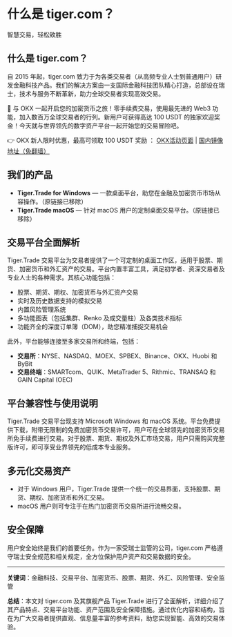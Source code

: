 # 什么是 tiger.com？

 智慧交易，轻松致胜

## 什么是 tiger.com？

自 2015 年起，tiger.com 致力于为各类交易者（从高频专业人士到普通用户）研发金融科技产品。我们的解决方案由一支国际金融科技团队精心打造，总部设在瑞士，技术与服务不断革新，助力全球交易者实现高效交易。

🚀 与 OKX 一起开启您的加密货币之旅！零手续费交易，使用最先进的 Web3 功能，加入数百万全球交易者的行列。新用户可获得高达 100 USDT 的独家欢迎奖金！今天就与世界领先的数字资产平台一起开始您的交易冒险吧。

👉 OKX 新人限时优惠，最高可领取 100 USDT 奖励 ： [OKX活动页面](https://bit.ly/OKXe) | [国内镜像地址（免翻墙）](https://bit.ly/okX)

## 我们的产品

- **Tiger.Trade for Windows** — 一款桌面平台，助您在金融及加密货币市场从容操作。（原链接已移除）
- **Tiger.Trade macOS** — 针对 macOS 用户的定制桌面交易平台。（原链接已移除）

## 交易平台全面解析

Tiger.Trade 交易平台为交易者提供了一个可定制的桌面工作区，适用于股票、期货、加密货币和外汇资产的交易。平台内置丰富工具，满足初学者、资深交易者及专业人士的各种需求。其核心功能包括：

- 股票、期货、期权、加密货币与外汇资产交易  
- 实时及历史数据支持的模拟交易  
- 内置风险管理系统  
- 多功能图表（包括集群、Renko 及成交量柱）及各类技术指标  
- 功能齐全的深度订单簿（DOM），助您精准捕捉交易机会

此外，平台能够连接至多家交易所和终端，包括：

- **交易所**：NYSE、NASDAQ、MOEX、SPBEX、Binance、OKX、Huobi 和 ByBit  
- **交易终端**：SMARTcom、QUIK、MetaTrader 5、Rithmic、TRANSAQ 和 GAIN Capital (OEC)

## 平台兼容性与使用说明

Tiger.Trade 交易平台现支持 Microsoft Windows 和 macOS 系统。平台免费提供下载，附带无限制的免费加密货币交易许可，用户可在全球领先的加密货币交易所免手续费进行交易。对于股票、期货、期权及外汇市场交易，用户只需购买完整版许可，即可享受业界领先的低成本专业服务。

## 多元化交易资产

- 对于 Windows 用户，Tiger.Trade 提供一个统一的交易界面，支持股票、期货、期权、加密货币和外汇交易。  
- macOS 用户则可专注于在热门加密货币交易所进行流畅交易。

## 安全保障

用户安全始终是我们的首要任务。作为一家受瑞士监管的公司，tiger.com 严格遵守瑞士安全规范和相关规定，全方位保护用户资产和交易数据的安全。

---

**关键词**：金融科技、交易平台、加密货币、股票、期货、外汇、风险管理、安全监管

**总结**：本文对 tiger.com 及其旗舰产品 Tiger.Trade 进行了全面解析，详细介绍了其产品特点、交易平台功能、资产范围及安全保障措施。通过优化内容和结构，旨在为广大交易者提供直观、信息量丰富的参考资料，助您实现智能、高效的交易体验。